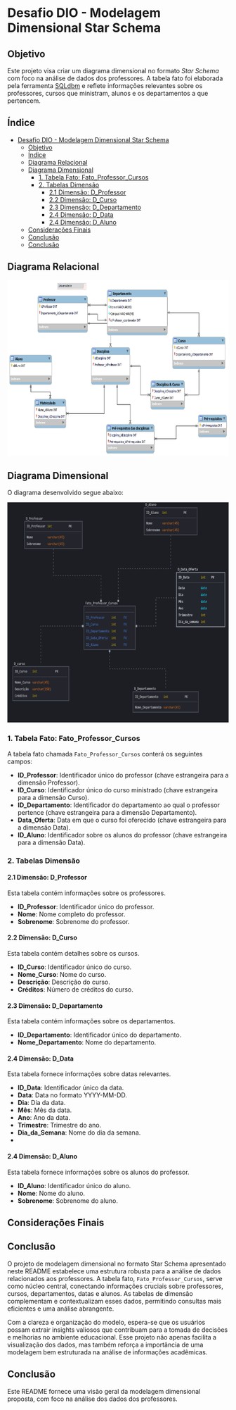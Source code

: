 # Desafio DIO - Modelagem Dimensional Star Schema

## Objetivo

Este projeto visa criar um diagrama dimensional no formato *Star Schema* com foco na análise de dados dos professores. A tabela fato foi elaborada pela ferramenta [SQLdbm](https://app.sqldbm.com/)
 e reflete informações relevantes sobre os professores, cursos que ministram, alunos e os departamentos a que pertencem.

 ## Índice

- [Desafio DIO - Modelagem Dimensional Star Schema](#desafio-dio---modelagem-dimensional-star-schema)
  - [Objetivo](#objetivo)
  - [Índice](#índice)
  - [Diagrama Relacional](#diagrama-relacional)
  - [Diagrama Dimensional](#diagrama-dimensional)
    - [1. Tabela Fato: Fato\_Professor\_Cursos](#1-tabela-fato-fato_professor_cursos)
    - [2. Tabelas Dimensão](#2-tabelas-dimensão)
      - [2.1 Dimensão: D\_Professor](#21-dimensão-d_professor)
      - [2.2 Dimensão: D\_Curso](#22-dimensão-d_curso)
      - [2.3 Dimensão: D\_Departamento](#23-dimensão-d_departamento)
      - [2.4 Dimensão: D\_Data](#24-dimensão-d_data)
      - [2.4 Dimensão: D\_Aluno](#24-dimensão-d_aluno)
  - [Considerações Finais](#considerações-finais)
  - [Conclusão](#conclusão)
  - [Conclusão](#conclusão-1)

## Diagrama Relacional

<div style="text-align: center;">
    <img src="/PowerBI/Desafio4/figure/der_universidade.png" alt="Diagrama Relacional" width="800" height="400">
</div>

## Diagrama Dimensional

O diagrama desenvolvido segue abaixo:

<div style="text-align: center;">
    <img src="/PowerBI/Desafio4/figure/diagrama_dimensional.png" alt="Diagrama Relacional" width="600" height="500">
</div>

### 1. Tabela Fato: Fato_Professor_Cursos

A tabela fato chamada `Fato_Professor_Cursos` conterá os seguintes campos:

- **ID_Professor**: Identificador único do professor (chave estrangeira para a dimensão Professor).
- **ID_Curso**: Identificador único do curso ministrado (chave estrangeira para a dimensão Curso).
- **ID_Departamento**: Identificador do departamento ao qual o professor pertence (chave estrangeira para a dimensão Departamento).
- **Data_Oferta**: Data em que o curso foi oferecido (chave estrangeira para a dimensão Data).
- **ID_Aluno**: Identificador sobre os alunos do professor (chave estrangeira para a dimensão Data).

### 2. Tabelas Dimensão

#### 2.1 Dimensão: D_Professor

Esta tabela contém informações sobre os professores.

- **ID_Professor**: Identificador único do professor.
- **Nome**: Nome completo do professor.
- **Sobrenome**: Sobrenome do professor.

#### 2.2 Dimensão: D_Curso

Esta tabela contém detalhes sobre os cursos.

- **ID_Curso**: Identificador único do curso.
- **Nome_Curso**: Nome do curso.
- **Descrição**: Descrição do curso.
- **Créditos**: Número de créditos do curso.

#### 2.3 Dimensão: D_Departamento

Esta tabela contém informações sobre os departamentos.

- **ID_Departamento**: Identificador único do departamento.
- **Nome_Departamento**: Nome do departamento.

#### 2.4 Dimensão: D_Data

Esta tabela fornece informações sobre datas relevantes.

- **ID_Data**: Identificador único da data.
- **Data**: Data no formato YYYY-MM-DD.
- **Dia**: Dia da data.
- **Mês**: Mês da data.
- **Ano**: Ano da data.
- **Trimestre**: Trimestre do ano.
- **Dia_da_Semana**: Nome do dia da semana.
- 
#### 2.4 Dimensão: D_Aluno

Esta tabela fornece informações sobre os alunos do professor.

- **ID_Aluno**: Identificador único do aluno.
- **Nome**: Nome do aluno.
- **Sobrenome**: Sobrenome do aluno.


## Considerações Finais

## Conclusão

O projeto de modelagem dimensional no formato Star Schema apresentado neste README estabelece uma estrutura robusta para a análise de dados relacionados aos professores. A tabela fato, `Fato_Professor_Cursos`, serve como núcleo central, conectando informações cruciais sobre professores, cursos, departamentos, datas e alunos. As tabelas de dimensão complementam e contextualizam esses dados, permitindo consultas mais eficientes e uma análise abrangente. 

Com a clareza e organização do modelo, espera-se que os usuários possam extrair insights valiosos que contribuam para a tomada de decisões e melhorias no ambiente educacional. Esse projeto não apenas facilita a visualização dos dados, mas também reforça a importância de uma modelagem bem estruturada na análise de informações acadêmicas.


## Conclusão

Este README fornece uma visão geral da modelagem dimensional proposta, com foco na análise dos dados dos professores.
